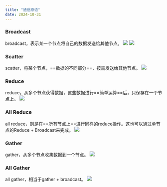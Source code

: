 ```yaml
---
title: "通信原语"
date: 2024-10-31
---
```

### Broadcast
 broadcast，表示某一个节点将自己的数据发送给其他节点。
![](https://pica.zhimg.com/v2-c9aa7762a6ec00d370c58de183441362_b.jpg)
![](https://picx.zhimg.com/v2-1ff295f93679ebe9a03ad510259ead8b_b.jpg)

### Scatter
scatter，将某个节点，==数据的不同部分==，按需发送给其他节点。
![](https://pica.zhimg.com/v2-f17bd118677f919e255d5b1689fc66dc_b.jpg)

### Reduce
reduce，从多个节点获得数据，这些数据进行==简单运算==后，只保存在一个节点上。
![](https://pic4.zhimg.com/v2-c7bdad601780f9798a62c2dfb1bbef4d_b.jpg)

### All Reduce
all reduce，则是在==所有节点上==进行同样的reduce操作。这也可以通过单节点的Reduce + Broadcast来完成。
![](https://pic3.zhimg.com/v2-80b1bd60a2fdefb19f792fdf193c6d76_b.jpg)

### Gather
gather，从多个节点收集数据到一个节点。
![](https://picx.zhimg.com/v2-dc3fcf248c39b4a76947bcea140840d1_b.jpg)

### All Gather
all gather，相当于gather + broadcast。
![](https://pic2.zhimg.com/v2-831e0b04646c78f9e74bf4f29c35b8af_b.jpg)
